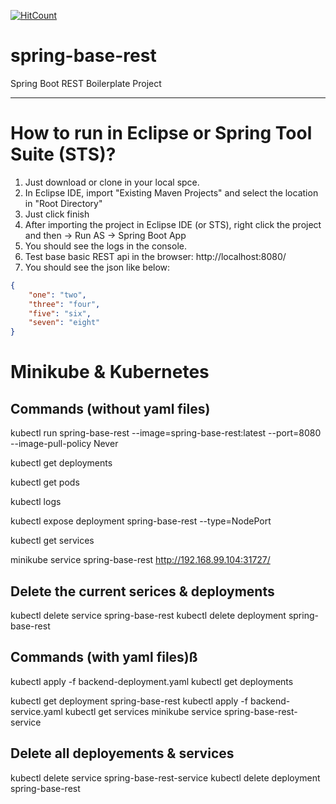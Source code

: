 [![HitCount](http://hits.dwyl.io/teamtact/https://github.com/teamtact/spring-base-rest.svg)](http://hits.dwyl.io/teamtact/https://github.com/teamtact/spring-base-rest)

# spring-base-rest
Spring Boot REST Boilerplate Project

---

# How to run in Eclipse or Spring Tool Suite (STS)?
1. Just download or clone in your local spce. 
2. In Eclipse IDE, import "Existing Maven Projects" and select the location in "Root Directory"
3. Just click finish
4. After importing the project in Eclipse IDE (or STS), right click the project and then -> Run AS -> Spring Boot App
5. You should see the logs in the console.
6. Test base basic REST api in the browser: 
       http://localhost:8080/
7. You should see the json like below:
```json
{
    "one": "two", 
    "three": "four", 
    "five": "six", 
    "seven": "eight"
}
```

# Minikube & Kubernetes

## Commands (without yaml files)
kubectl run spring-base-rest --image=spring-base-rest:latest --port=8080 --image-pull-policy Never

kubectl get deployments

kubectl get pods

kubectl logs 

kubectl expose deployment spring-base-rest --type=NodePort

kubectl get services

minikube service spring-base-rest
	http://192.168.99.104:31727/
	
## Delete the current serices & deployments
kubectl delete service spring-base-rest
kubectl delete deployment spring-base-rest

## Commands (with yaml files)ß
kubectl apply -f backend-deployment.yaml
kubectl get deployments

kubectl get deployment spring-base-rest
kubectl apply -f backend-service.yaml
kubectl get services
minikube service spring-base-rest-service

## Delete all deployements & services
kubectl delete service spring-base-rest-service
kubectl delete deployment spring-base-rest
